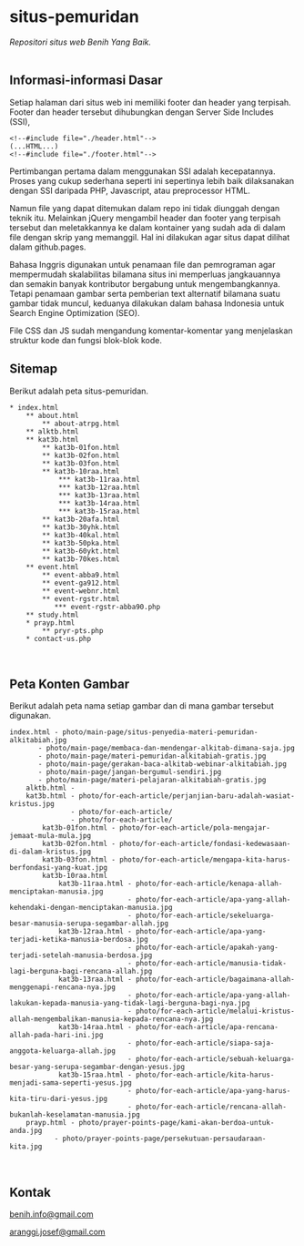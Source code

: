 # situs-pemuridan
*Repositori situs web Benih Yang Baik.*
<br><br>

## Informasi-informasi Dasar
Setiap halaman dari situs web ini memiliki footer dan header yang terpisah. Footer dan header tersebut dihubungkan dengan Server Side Includes (SSI),
```
<!--#include file="./header.html"-->
(...HTML...)
<!--#include file="./footer.html"-->
```
Pertimbangan pertama dalam menggunakan SSI adalah kecepatannya. Proses yang cukup sederhana seperti ini sepertinya lebih baik dilaksanakan dengan SSI daripada PHP, Javascript, atau preprocessor HTML.

Namun file yang dapat ditemukan dalam repo ini tidak diunggah dengan teknik itu. Melainkan jQuery mengambil header dan footer yang terpisah tersebut dan meletakkannya ke dalam kontainer yang sudah ada di dalam file dengan skrip yang memanggil. Hal ini dilakukan agar situs dapat dilihat dalam github.pages.

Bahasa Inggris digunakan untuk penamaan file dan pemrograman agar mempermudah skalabilitas bilamana situs ini memperluas jangkauannya dan semakin banyak kontributor bergabung untuk mengembangkannya. Tetapi penamaan gambar serta pemberian text alternatif bilamana suatu gambar tidak muncul, keduanya dilakukan dalam bahasa Indonesia untuk Search Engine Optimization (SEO).

File CSS dan JS sudah mengandung komentar-komentar yang menjelaskan struktur kode dan fungsi blok-blok kode.
<br>

## Sitemap 
Berikut adalah peta situs-pemuridan.
```
* index.html
	** about.html
        ** about-atrpg.html
	** alktb.html
	** kat3b.html
        ** kat3b-01fon.html
        ** kat3b-02fon.html
        ** kat3b-03fon.html
        ** kat3b-10raa.html
            *** kat3b-11raa.html
            *** kat3b-12raa.html
            *** kat3b-13raa.html
            *** kat3b-14raa.html
            *** kat3b-15raa.html
        ** kat3b-20afa.html
        ** kat3b-30yhk.html
        ** kat3b-40kal.html
        ** kat3b-50pka.html
        ** kat3b-60ykt.html
        ** kat3b-70kes.html
	** event.html
        ** event-abba9.html
        ** event-ga912.html
        ** event-webnr.html
        ** event-rgstr.html
           *** event-rgstr-abba90.php
	** study.html
    * prayp.html
        ** pryr-pts.php
    * contact-us.php
```
<br>

## Peta Konten Gambar
Berikut adalah peta nama setiap gambar dan di mana gambar tersebut digunakan.
```
index.html - photo/main-page/situs-penyedia-materi-pemuridan-alkitabiah.jpg
	   - photo/main-page/membaca-dan-mendengar-alkitab-dimana-saja.jpg
	   - photo/main-page/materi-pemuridan-alkitabiah-gratis.jpg
	   - photo/main-page/gerakan-baca-alkitab-webinar-alkitabiah.jpg
	   - photo/main-page/jangan-bergumul-sendiri.jpg
	   - photo/main-page/materi-pelajaran-alkitabiah-gratis.jpg
    alktb.html - 
    kat3b.html - photo/for-each-article/perjanjian-baru-adalah-wasiat-kristus.jpg
               - photo/for-each-article/
               - photo/for-each-article/
        kat3b-01fon.html - photo/for-each-article/pola-mengajar-jemaat-mula-mula.jpg
        kat3b-02fon.html - photo/for-each-article/fondasi-kedewasaan-di-dalam-kristus.jpg
        kat3b-03fon.html - photo/for-each-article/mengapa-kita-harus-berfondasi-yang-kuat.jpg
        kat3b-10raa.html
            kat3b-11raa.html - photo/for-each-article/kenapa-allah-menciptakan-manusia.jpg
                             - photo/for-each-article/apa-yang-allah-kehendaki-dengan-menciptakan-manusia.jpg
                             - photo/for-each-article/sekeluarga-besar-manusia-serupa-segambar-allah.jpg
            kat3b-12raa.html - photo/for-each-article/apa-yang-terjadi-ketika-manusia-berdosa.jpg
                             - photo/for-each-article/apakah-yang-terjadi-setelah-manusia-berdosa.jpg
                             - photo/for-each-article/manusia-tidak-lagi-berguna-bagi-rencana-allah.jpg
            kat3b-13raa.html - photo/for-each-article/bagaimana-allah-menggenapi-rencana-nya.jpg
                             - photo/for-each-article/apa-yang-allah-lakukan-kepada-manusia-yang-tidak-lagi-berguna-bagi-nya.jpg
                             - photo/for-each-article/melalui-kristus-allah-mengembalikan-manusia-kepada-rencana-nya.jpg
            kat3b-14raa.html - photo/for-each-article/apa-rencana-allah-pada-hari-ini.jpg
                             - photo/for-each-article/siapa-saja-anggota-keluarga-allah.jpg
                             - photo/for-each-article/sebuah-keluarga-besar-yang-serupa-segambar-dengan-yesus.jpg
            kat3b-15raa.html - photo/for-each-article/kita-harus-menjadi-sama-seperti-yesus.jpg
                             - photo/for-each-article/apa-yang-harus-kita-tiru-dari-yesus.jpg
                             - photo/for-each-article/rencana-allah-bukanlah-keselamatan-manusia.jpg
    prayp.html - photo/prayer-points-page/kami-akan-berdoa-untuk-anda.jpg 
	       - photo/prayer-points-page/persekutuan-persaudaraan-kita.jpg
```
<br>

## Kontak
benih.info@gmail.com

aranggi.josef@gmail.com
